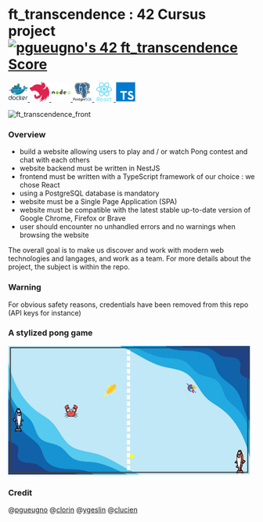 # ft_transcendence : 42 Cursus project [![pgueugno's 42 ft_transcendence Score](https://badge42.vercel.app/api/v2/cl4cqx7ks006409jn1s8sg534/project/2516521)](https://github.com/JaeSeoKim/badge42)
<p align="left"> <a href="https://www.docker.com/" target="_blank" rel="noreferrer"> <img src="https://raw.githubusercontent.com/devicons/devicon/master/icons/docker/docker-original-wordmark.svg" alt="docker" width="40" height="40"/> </a> <a href="https://nestjs.com/" target="_blank" rel="noreferrer"> <img src="https://raw.githubusercontent.com/devicons/devicon/master/icons/nestjs/nestjs-plain.svg" alt="nestjs" width="40" height="40"/> </a> <a href="https://nodejs.org" target="_blank" rel="noreferrer"> <img src="https://raw.githubusercontent.com/devicons/devicon/master/icons/nodejs/nodejs-original-wordmark.svg" alt="nodejs" width="40" height="40"/> </a> <a href="https://www.postgresql.org" target="_blank" rel="noreferrer"> <img src="https://raw.githubusercontent.com/devicons/devicon/master/icons/postgresql/postgresql-original-wordmark.svg" alt="postgresql" width="40" height="40"/> </a> <a href="https://reactjs.org/" target="_blank" rel="noreferrer"> <img src="https://raw.githubusercontent.com/devicons/devicon/master/icons/react/react-original-wordmark.svg" alt="react" width="40" height="40"/> </a> <a href="https://www.typescriptlang.org/" target="_blank" rel="noreferrer"> <img src="https://raw.githubusercontent.com/devicons/devicon/master/icons/typescript/typescript-original.svg" alt="typescript" width="40" height="40"/> </a> </p>

![ft_transcendence_front](https://user-images.githubusercontent.com/77667883/173615828-64f2b947-606a-4822-84e5-a311d3c98a30.png)

### Overview
- build a website allowing users to play and / or watch Pong contest and chat with each others
- website backend must be written in NestJS
- frontend must be written with a TypeScript framework of our choice : we chose React
- using a PostgreSQL database is mandatory
- website must be a Single Page Application (SPA)
- website must be compatible with the latest stable up-to-date version of Google Chrome, Firefox or Brave
- user should encounter no unhandled errors and no warnings when browsing the website

The overall goal is to make us discover and work with modern web technologies and langages, and work as a team. For more details about the project, the subject is within the repo.

### Warning
For obvious safety reasons, credentials have been removed from this repo (API keys for instance)

### A stylized pong game
![](https://github.com/plgueugnon/ft_transcendence/blob/master/client/src/images/bonus-game-preview.gif#:~:text=master-,ft_transcendence,/bonus%2Dgame%2Dpreview.gif,-Go%20to%20file)

### Credit
@[pgueugno](pgueugno@student.42.fr) @[clorin](clorin@student.42.fr) @[ygeslin](ygeslin@student.42.fr) @[clucien](clucien@student.42.fr)
